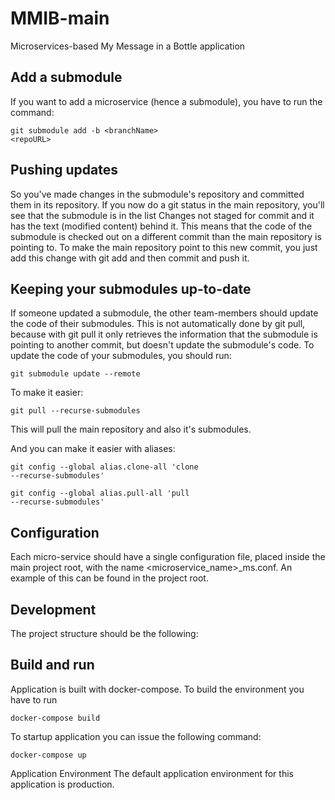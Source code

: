 # MMIB-main
Microservices-based My Message in a Bottle application

## Add a submodule
If you want to add a microservice (hence a submodule), you have to run the command:

  <code>git submodule add -b \<branchName\> \<repoURL\></code>

## Pushing updates
So you've made changes in the submodule's repository and committed them in its repository. If you now do a git status in the main repository, you'll see that the submodule is in the list Changes not staged for commit and it has the text (modified content) behind it. This means that the code of the submodule is checked out on a different commit than the main repository is pointing to. To make the main repository point to this new commit, you just add this change with git add and then commit and push it.

## Keeping your submodules up-to-date
If someone updated a submodule, the other team-members should update the code of their submodules. This is not automatically done by git pull, because with git pull it only retrieves the information that the submodule is pointing to another commit, but doesn't update the submodule's code. To update the code of your submodules, you should run:


  <code>git submodule update --remote</code>


To make it easier:


  <code>git pull --recurse-submodules</code>


This will pull the main repository and also it's submodules.

And you can make it easier with aliases:


  <code>git config --global alias.clone-all 'clone --recurse-submodules'</code>


  <code>git config --global alias.pull-all 'pull --recurse-submodules'</code>
  
  
## Configuration
Each micro-service should have a single configuration file, placed inside the main project root, with the name <microservice_name>_ms.conf. An example of this can be found in the project root.

## Development
The project structure should be the following:

## Build and run
Application is built with docker-compose. To build the environment you have to run

  <code>docker-compose build</code>

To startup application you can issue the following command:

  <code>docker-compose up</code>

Application Environment
The default application environment for this application is production.

